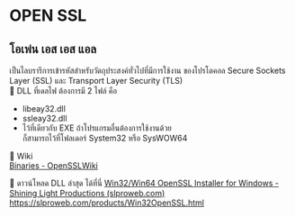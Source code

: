 # OPEN SSL
## โอเพ่น เอส เอส แอล
เป็นไลบรารีการเข้ารหัสสำหรับวัตถุประสงค์ทั่วไปที่มีการใช้งาน 
ของโปรโตคอล Secure Sockets Layer (SSL) และ Transport Layer Security (TLS)
<br>
📌 DLL ที่เดลไฟ ต้องการมี 2 ไฟล์ คือ <br>
- libeay32.dll<br>
- ssleay32.dll<br>
- ไว้ที่เดียวกับ EXE ถ้าโปรแกรมอื่นต้องการใช้งานด้วย <br>
ก็สามารถไว้ที่โฟลเดอร์ System32 หรือ SysWOW64


📌 Wiki <br>
[Binaries - OpenSSLWiki](https://wiki.openssl.org/index.php/Binaries)
  
📌 ดาวน์โหลด DLL ล่าสุด ได้ที่นี่
[Win32/Win64 OpenSSL Installer for Windows - Shining Light Productions (slproweb.com)](https://slproweb.com/products/Win32OpenSSL.html)
https://slproweb.com/products/Win32OpenSSL.html

